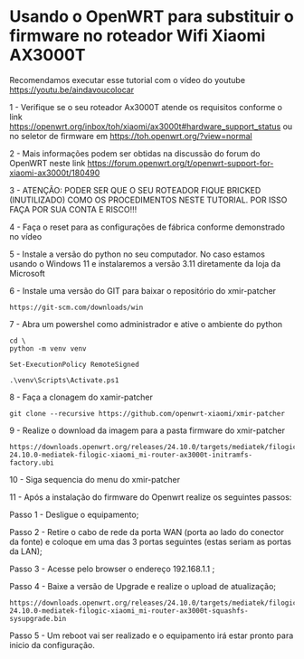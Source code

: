 # Usando o OpenWRT para substituir o firmware no roteador Wifi Xiaomi AX3000T #

Recomendamos executar esse tutorial com o vídeo do youtube https://youtu.be/aindavoucolocar

1 - Verifique se o seu roteador Ax3000T atende os requisitos conforme o link https://openwrt.org/inbox/toh/xiaomi/ax3000t#hardware_support_status ou no seletor de firmware em https://toh.openwrt.org/?view=normal

2 - Mais informações podem ser obtidas na discussão do forum do OpenWRT neste link https://forum.openwrt.org/t/openwrt-support-for-xiaomi-ax3000t/180490

3 - ATENÇÃO: PODER SER QUE O SEU ROTEADOR FIQUE BRICKED (INUTILIZADO) COMO OS PROCEDIMENTOS NESTE TUTORIAL. POR ISSO FAÇA POR SUA CONTA E RISCO!!!

4 - Faça o reset para as configurações de fábrica conforme demonstrado no vídeo

5 - Instale a versão do python no seu computador. No caso estamos usando o Windows 11 e instalaremos a versão 3.11 diretamente da loja da Microsoft

6 - Instale uma versão do GIT para baixar o repositório do xmir-patcher
```
https://git-scm.com/downloads/win
```
7 - Abra um powershel como administrador e ative o ambiente do python 
```
cd \
python -m venv venv
```
```
Set-ExecutionPolicy RemoteSigned
```
```
.\venv\Scripts\Activate.ps1
```

8 - Faça a clonagem do xamir-patcher
```
git clone --recursive https://github.com/openwrt-xiaomi/xmir-patcher
```
9 - Realize o download da imagem para a pasta firmware do xmir-patcher
```
https://downloads.openwrt.org/releases/24.10.0/targets/mediatek/filogic/openwrt-24.10.0-mediatek-filogic-xiaomi_mi-router-ax3000t-initramfs-factory.ubi
```
10 - Siga sequencia do menu do xmir-patcher

11 - Após a instalação do firmware do Openwrt realize os seguintes passos:

Passo 1 - Desligue o equipamento;

Passo 2 - Retire o cabo de rede da porta WAN (porta ao lado do conector da fonte) e coloque em uma das 3 portas seguintes (estas seriam as portas da LAN);

Passo 3 - Acesse pelo browser o endereço 192.168.1.1 ;

Passo 4 - Baixe a versão de Upgrade e realize o upload de atualização;
```
https://downloads.openwrt.org/releases/24.10.0/targets/mediatek/filogic/openwrt-24.10.0-mediatek-filogic-xiaomi_mi-router-ax3000t-squashfs-sysupgrade.bin
```
Passo 5 - Um reboot vai ser realizado e o equipamento irá estar pronto para inicio da configuração.




